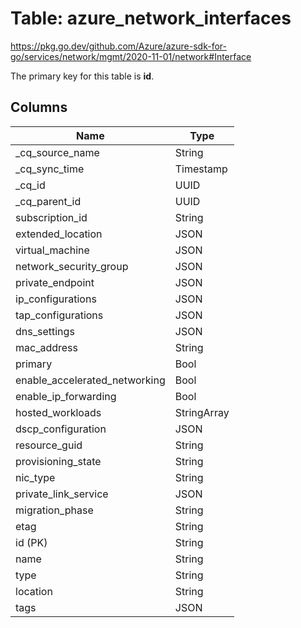 # Table: azure_network_interfaces

https://pkg.go.dev/github.com/Azure/azure-sdk-for-go/services/network/mgmt/2020-11-01/network#Interface

The primary key for this table is **id**.


## Columns
| Name          | Type          |
| ------------- | ------------- |
|_cq_source_name|String|
|_cq_sync_time|Timestamp|
|_cq_id|UUID|
|_cq_parent_id|UUID|
|subscription_id|String|
|extended_location|JSON|
|virtual_machine|JSON|
|network_security_group|JSON|
|private_endpoint|JSON|
|ip_configurations|JSON|
|tap_configurations|JSON|
|dns_settings|JSON|
|mac_address|String|
|primary|Bool|
|enable_accelerated_networking|Bool|
|enable_ip_forwarding|Bool|
|hosted_workloads|StringArray|
|dscp_configuration|JSON|
|resource_guid|String|
|provisioning_state|String|
|nic_type|String|
|private_link_service|JSON|
|migration_phase|String|
|etag|String|
|id (PK)|String|
|name|String|
|type|String|
|location|String|
|tags|JSON|